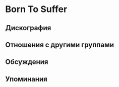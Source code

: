 # Born To Suffer



## Дискография


## Отношения с другими группами


## Обсуждения


## Упоминания


